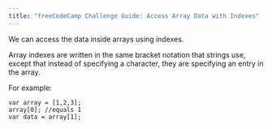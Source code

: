 ```yaml
---
title: "freeCodeCamp Challenge Guide: Access Array Data with Indexes"
---
```


We can access the data inside arrays using indexes.

Array indexes are written in the same bracket notation that strings use, except that instead of specifying a character, they are specifying an entry in the array.

For example:

    var array = [1,2,3];
    array[0]; //equals 1
    var data = array[1];
